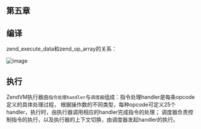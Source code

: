 ## 第五章
编译
------------------------------------------------------------

zend_execute_data和zend_op_array的关系：

![image](https://github.com/born4love/PHP7-internal-dissect/blob/master/images/zend_execute_data.png)

执行
------------------------------------------------------------
ZendVM执行器由`指令处理handler`与`调度器`组成：指令处理handler是每条opcode定义的具体处理过程，
根据操作数的不同类型，每种opcode可定义25个handler，执行时，由执行器调用相应的handler完成指令的处理；
调度器负责控制指令的执行，以及执行器的上下文切换，由调度器发起handler的执行。
